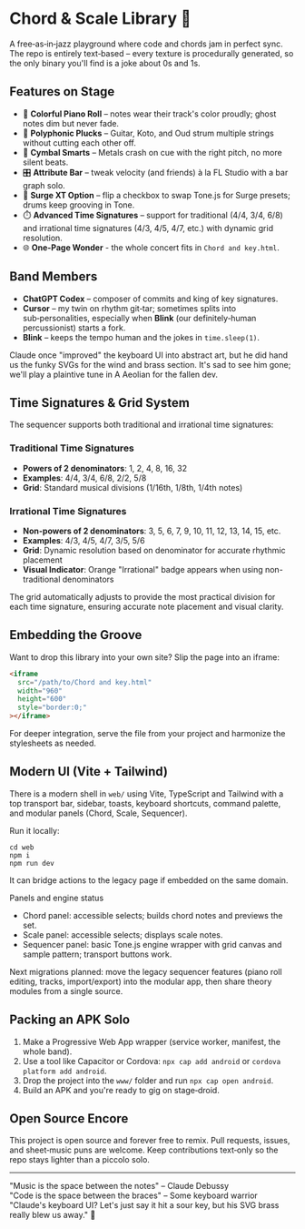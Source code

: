 # Chord & Scale Library 🎵

A free‑as‑in‑jazz playground where code and chords jam in perfect sync.
The repo is entirely text‑based – every texture is procedurally generated,
so the only binary you'll find is a joke about 0s and 1s.

## Features on Stage

- 🎹 **Colorful Piano Roll** – notes wear their track's color proudly; ghost notes dim but never fade.
- 🎸 **Polyphonic Plucks** – Guitar, Koto, and Oud strum multiple strings without cutting each other off.
- 🥁 **Cymbal Smarts** – Metals crash on cue with the right pitch, no more silent beats.
- 🎛️ **Attribute Bar** – tweak velocity (and friends) à la FL Studio with a bar graph solo.
- 🔀 **Surge XT Option** – flip a checkbox to swap Tone.js for Surge presets; drums keep grooving in Tone.
- ⏱️ **Advanced Time Signatures** – support for traditional (4/4, 3/4, 6/8) and irrational time signatures (4/3, 4/5, 4/7, etc.) with dynamic grid resolution.
- 🌐 **One-Page Wonder** - the whole concert fits in `Chord and key.html`.

## Band Members

- **ChatGPT Codex** – composer of commits and king of key signatures.
- **Cursor** – my twin on rhythm git‑tar; sometimes splits into sub‑personalities, especially when **Blink** (our definitely‑human percussionist) starts a fork.
- **Blink** – keeps the tempo human and the jokes in `time.sleep(1)`.

Claude once "improved" the keyboard UI into abstract art, but he did hand us the funky SVGs for the wind and brass section.
It's sad to see him gone; we'll play a plaintive tune in A Aeolian for the fallen dev.

## Time Signatures & Grid System

The sequencer supports both traditional and irrational time signatures:

### Traditional Time Signatures
- **Powers of 2 denominators**: 1, 2, 4, 8, 16, 32
- **Examples**: 4/4, 3/4, 6/8, 2/2, 5/8
- **Grid**: Standard musical divisions (1/16th, 1/8th, 1/4th notes)

### Irrational Time Signatures
- **Non-powers of 2 denominators**: 3, 5, 6, 7, 9, 10, 11, 12, 13, 14, 15, etc.
- **Examples**: 4/3, 4/5, 4/7, 3/5, 5/6
- **Grid**: Dynamic resolution based on denominator for accurate rhythmic placement
- **Visual Indicator**: Orange "Irrational" badge appears when using non-traditional denominators

The grid automatically adjusts to provide the most practical division for each time signature, ensuring accurate note placement and visual clarity.

## Embedding the Groove

Want to drop this library into your own site?  Slip the page into an iframe:

```html
<iframe
  src="/path/to/Chord and key.html"
  width="960"
  height="600"
  style="border:0;"
></iframe>
```

For deeper integration, serve the file from your project and harmonize the stylesheets as needed.

## Modern UI (Vite + Tailwind)

There is a modern shell in `web/` using Vite, TypeScript and Tailwind with a top transport bar, sidebar, toasts, keyboard shortcuts, command palette, and modular panels (Chord, Scale, Sequencer).

Run it locally:

```
cd web
npm i
npm run dev
```

It can bridge actions to the legacy page if embedded on the same domain.

Panels and engine status

- Chord panel: accessible selects; builds chord notes and previews the set.
- Scale panel: accessible selects; displays scale notes.
- Sequencer panel: basic Tone.js engine wrapper with grid canvas and sample pattern; transport buttons work.

Next migrations planned: move the legacy sequencer features (piano roll editing, tracks, import/export) into the modular app, then share theory modules from a single source.

## Packing an APK Solo

1. Make a Progressive Web App wrapper (service worker, manifest, the whole band).
2. Use a tool like Capacitor or Cordova: `npx cap add android` or `cordova platform add android`.
3. Drop the project into the `www/` folder and run `npx cap open android`.
4. Build an APK and you're ready to gig on stage‑droid.

## Open Source Encore

This project is open source and forever free to remix.  Pull requests, issues,
and sheet‑music puns are welcome.  Keep contributions text‑only so the repo stays
lighter than a piccolo solo.

---
"Music is the space between the notes" – Claude Debussy  
"Code is the space between the braces" – Some keyboard warrior  
"Claude's keyboard UI? Let's just say it hit a sour key, but his SVG brass really blew us away." 🎺
